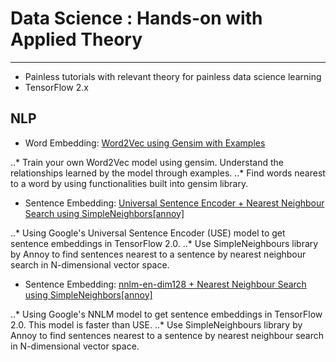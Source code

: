 # Data Science : Hands-on with Applied Theory
---

- Painless tutorials with relevant theory for painless data science learning
- TensorFlow 2.x

## NLP
- Word Embedding: [Word2Vec using Gensim with Examples](https://github.com/silpara/data-science/blob/master/word2vec/Word2Vec%20using%20Gensim.ipynb)

..* Train your own Word2Vec model using gensim. Understand the relationships learned by the model through examples.
..* Find words nearest to a word by using functionalities built into gensim library.
- Sentence Embedding: [Universal Sentence Encoder + Nearest Neighbour Search using SimpleNeighbors[annoy]](https://github.com/silpara/data-science/blob/master/universal-sentence-encoder/Universal%20Sentence%20Encoder%20%2B%20Nearest%20Neighbour%20Search%20using%20SimpleNeighbors%5Bannoy%5D.ipynb)

..* Using Google's Universal Sentence Encoder (USE) model to get sentence embeddings in TensorFlow 2.0. 
..* Use SimpleNeighbours library by Annoy to find sentences nearest to a sentence by nearest neighbour search in N-dimensional vector space.
- Sentence Embedding: [nnlm-en-dim128 + Nearest Neighbour Search using SimpleNeighbors[annoy]](https://github.com/silpara/data-science/blob/master/nnlm-en-dim128/nnlm-en-dim128%20%2B%20Nearest%20Neighbour%20Search%20using%20SimpleNeighbors%5Bannoy%5D.ipynb)

..* Using Google's NNLM model to get sentence embeddings in TensorFlow 2.0. This model is faster than USE.
..* Use SimpleNeighbours library by Annoy to find sentences nearest to a sentence by nearest neighbour search in N-dimensional vector space.
